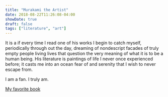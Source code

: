 ```yaml
---
title: "Murakami the Artist"
date: 2018-08-22T11:26:08-04:00
showDate: true
draft: false
tags: ["literature", "art"]
---
```


It is a if every time I read one of his works I begin to catch myself, periodically through out the day, dreaming of nondescript facades of truly empty people living lives that question the very meaning of what it is to be a human being. His literature is paintings of life I never once experienced before; it casts me into an ocean fear of and serenity that I wish to never escape from. 

I am a fan. I truly am.

[My favorite book](https://en.wikipedia.org/wiki/The_Wind-Up_Bird_Chronicle)